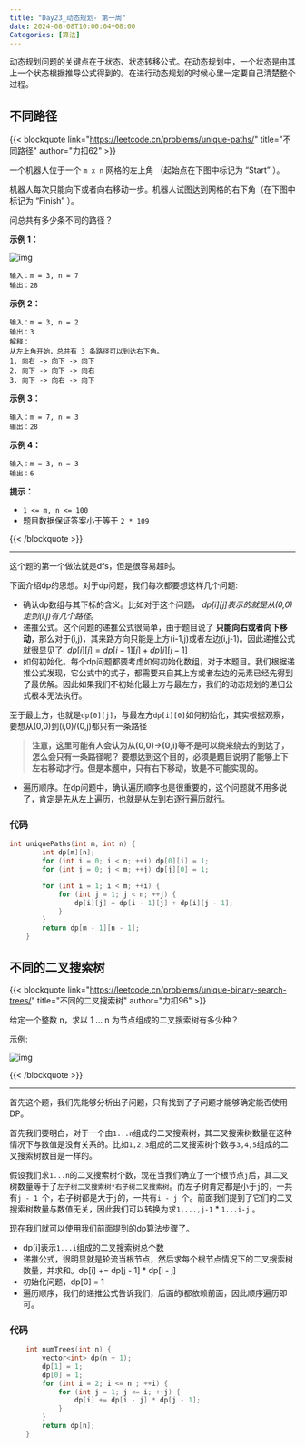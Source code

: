 ```yaml
---
title: "Day23_动态规划- 第一周"
date: 2024-08-08T10:00:04+08:00
Categories: [算法]
---
```

动态规划问题的关键点在于状态、状态转移公式。在动态规划中，一个状态是由其上一个状态根据推导公式得到的。在进行动态规划的时候心里一定要自己清楚整个过程。

## 不同路径

{{< blockquote link="https://leetcode.cn/problems/unique-paths/" title="不同路径" author="力扣62" >}}

一个机器人位于一个 `m x n` 网格的左上角 （起始点在下图中标记为 “Start” ）。

机器人每次只能向下或者向右移动一步。机器人试图达到网格的右下角（在下图中标记为 “Finish” ）。

问总共有多少条不同的路径？

 

**示例 1：**

![img](https://pic.leetcode.cn/1697422740-adxmsI-image.png)

```
输入：m = 3, n = 7
输出：28
```

**示例 2：**

```
输入：m = 3, n = 2
输出：3
解释：
从左上角开始，总共有 3 条路径可以到达右下角。
1. 向右 -> 向下 -> 向下
2. 向下 -> 向下 -> 向右
3. 向下 -> 向右 -> 向下
```

**示例 3：**

```
输入：m = 7, n = 3
输出：28
```

**示例 4：**

```
输入：m = 3, n = 3
输出：6
```

 

**提示：**

- `1 <= m, n <= 100`
- 题目数据保证答案小于等于 `2 * 109`

{{< /blockquote >}}

---

这个题的第一个做法就是dfs，但是很容易超时。

下面介绍dp的思想。对于dp问题，我们每次都要想这样几个问题:

+ 确认dp数组与其下标的含义。比如对于这个问题， *dp\[i][j]表示的就是从(0,0)走到(i,j)有几个路径*。
+ 递推公式。这个问题的递推公式很简单，由于题目说了 **只能向右或者向下移动**，那么对于(i,j)，其来路方向只能是上方(i-1,j)或者左边(i,j-1)。因此递推公式就很显见了: $dp[i][j] = dp[i - 1][j] + dp[i][j - 1]$
+ 如何初始化。每个dp问题都要考虑如何初始化数组，对于本题目。我们根据递推公式发现，它公式中的式子，都需要来自其上方或者左边的元素已经先得到了最优解。因此如果我们不初始化最上方与最左方，我们的动态规划的递归公式根本无法执行。

​	至于最上方，也就是`dp[0][j]`，与最左方`dp[i][0]`如何初始化，其实根据观察，要想从(0,0)到(i,0)/(0,j)都只有一条路径

> **注意，这里可能有人会认为从(0,0)->(0,i)等不是可以绕来绕去的到达了，怎么会只有一条路径呢？ 要想达到这个目的，必须是题目说明了能够上下左右移动才行。但是本题中，只有右下移动，故是不可能实现的。**

+ 遍历顺序。在dp问题中，确认遍历顺序也是很重要的，这个问题就不用多说了，肯定是先从左上遍历，也就是从左到右逐行遍历就行。



### 代码

```c++
int uniquePaths(int m, int n) {
        int dp[m][n];
        for (int i = 0; i < n; ++i) dp[0][i] = 1;
        for (int j = 0; j < m; ++j) dp[j][0] = 1;

        for (int i = 1; i < m; ++i) {
            for (int j = 1; j < n; ++j) {
                dp[i][j] = dp[i - 1][j] + dp[i][j - 1];
            }
        }
        return dp[m - 1][n - 1];
    }
```

## 不同的二叉搜索树

{{< blockquote link="https://leetcode.cn/problems/unique-binary-search-trees/" title="不同的二叉搜索树" author="力扣96" >}}

给定一个整数 n，求以 1 ... n 为节点组成的二叉搜索树有多少种？

示例:

![img](https://code-thinking-1253855093.file.myqcloud.com/pics/20210113161941835.png)

{{< /blockquote >}}

---

首先这个题，我们先能够分析出子问题，只有找到了子问题才能够确定能否使用DP。

首先我们要明白，对于一个由`1...n`组成的二叉搜索树，其二叉搜索树数量在这种情况下与数值是没有关系的。比如`1,2,3`组成的二叉搜索树个数与`3,4,5`组成的二叉搜索树数目是一样的。

假设我们求`1...n`的二叉搜索树个数，现在当我们确立了一个根节点`j`后，其二叉树数量等于了`左子树二叉搜索树*右子树二叉搜索树`。而左子树肯定都是小于`j`的，一共有`j - 1 `个，右子树都是大于`j`的，一共有`i - j `个。前面我们提到了它们的二叉搜索树数量与数值无关，因此我们可以转换为求`1,...,j-1` * `1...i-j` 。

现在我们就可以使用我们前面提到的dp算法步骤了。

+ dp[i]表示`1...i`组成的二叉搜索树总个数
+ 递推公式，很明显就是轮流当根节点，然后求每个根节点情况下的二叉搜索树数量，并求和。dp[i] += dp[j - 1] * dp[i - j]
+ 初始化问题，dp[0] = 1
+ 遍历顺序，我们的递推公式告诉我们，后面的i都依赖前面，因此顺序遍历即可。

### 代码

```c++
    int numTrees(int n) {
        vector<int> dp(n + 1);
        dp[1] = 1;
        dp[0] = 1;
        for (int i = 2; i <= n ; ++i) {
            for (int j = 1; j <= i; ++j) {
                dp[i] += dp[i - j] * dp[j - 1];
            }
        }
        return dp[n];
    }
```

